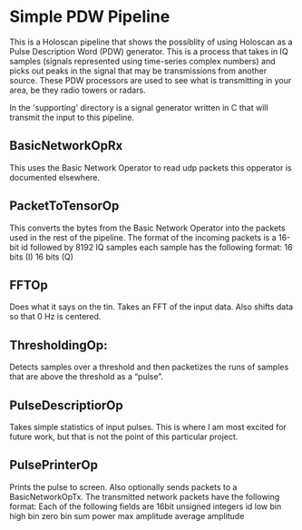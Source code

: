 Simple PDW Pipeline
==================================

This is a Holoscan pipeline that shows the possiblity of using Holoscan as a
Pulse Description Word (PDW) generator. This is a process that takes in IQ
samples (signals represented using time-series complex numbers) and picks out
peaks in the signal that may be transmissions from another source. These PDW
processors are used to see what is transmitting in your area, be they radio
towers or radars.

In the 'supporting' directory is a signal generator written in C that will transmit
the input to this pipeline.


BasicNetworkOpRx
--------------------------

This uses the Basic Network Operator to read udp packets this opperator is
documented elsewhere. 

PacketToTensorOp
-------------------------

This converts the bytes from the Basic Network Operator into the packets used
in the rest of the pipeline. The format of the incoming packets is a 16-bit id
followed by 8192 IQ samples each sample has the following format:
16 bits (I)
16 bits (Q)

FFTOp
------------------------
Does what it says on the tin. Takes an FFT of the input data. Also shifts data
so that 0 Hz is centered.


ThresholdingOp:
------------------------
Detects samples over a threshold and then packetizes the runs of samples that
are above the threshold as a “pulse”.


PulseDescriptiorOp
------------------------
Takes simple statistics of input pulses. This is where I am most excited for
future work, but that is not the point of this particular project.


PulsePrinterOp
----------------------
Prints the pulse to screen. Also optionally sends packets to a BasicNetworkOpTx. 
The transmitted network packets have the following format:
Each of the following fields are 16bit unsigned integers
  id
  low bin
  high bin
  zero bin
  sum power
  max amplitude
  average amplitude
